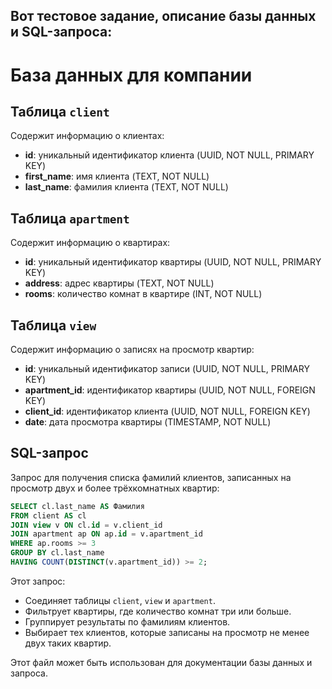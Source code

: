 ## Вот тестовое задание, описание базы данных и SQL-запроса:

# База данных для компании

## Таблица `client`
Содержит информацию о клиентах:
- **id**: уникальный идентификатор клиента (UUID, NOT NULL, PRIMARY KEY)
- **first_name**: имя клиента (TEXT, NOT NULL)
- **last_name**: фамилия клиента (TEXT, NOT NULL)

## Таблица `apartment`
Содержит информацию о квартирах:
- **id**: уникальный идентификатор квартиры (UUID, NOT NULL, PRIMARY KEY)
- **address**: адрес квартиры (TEXT, NOT NULL)
- **rooms**: количество комнат в квартире (INT, NOT NULL)

## Таблица `view`
Содержит информацию о записях на просмотр квартир:
- **id**: уникальный идентификатор записи (UUID, NOT NULL, PRIMARY KEY)
- **apartment_id**: идентификатор квартиры (UUID, NOT NULL, FOREIGN KEY)
- **client_id**: идентификатор клиента (UUID, NOT NULL, FOREIGN KEY)
- **date**: дата просмотра квартиры (TIMESTAMP, NOT NULL)

## SQL-запрос
Запрос для получения списка фамилий клиентов, записанных на просмотр двух и более трёхкомнатных квартир:

```sql
SELECT cl.last_name AS Фамилия
FROM client AS cl
JOIN view v ON cl.id = v.client_id
JOIN apartment ap ON ap.id = v.apartment_id
WHERE ap.rooms >= 3
GROUP BY cl.last_name
HAVING COUNT(DISTINCT(v.apartment_id)) >= 2;
```

Этот запрос:
- Соединяет таблицы `client`, `view` и `apartment`.
- Фильтрует квартиры, где количество комнат три или больше.
- Группирует результаты по фамилиям клиентов.
- Выбирает тех клиентов, которые записаны на просмотр не менее двух таких квартир.


Этот файл может быть использован для документации базы данных и запроса.
